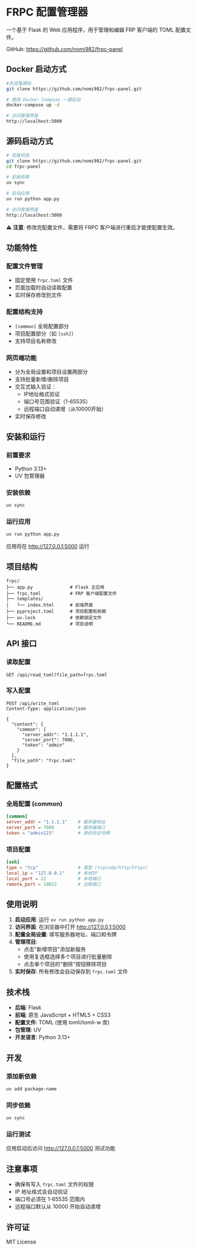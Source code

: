 # FRPC 配置管理器

一个基于 Flask 的 Web 应用程序，用于管理和编辑 FRP 客户端的 TOML 配置文件。

GitHub: https://github.com/nomi982/frpc-panel

## Docker 启动方式

```bash
#先克隆源码
git clone https://github.com/nomi982/frpc-panel.git

# 使用 Docker Compose 一键启动
docker-compose up -d

# 访问管理界面
http://localhost:5000
```

## 源码启动方式

```bash
# 克隆项目
git clone https://github.com/nomi982/frpc-panel.git
cd frpc-panel

# 安装依赖
uv sync

# 启动应用
uv run python app.py

# 访问管理界面
http://localhost:5000
```

⚠️ **注意**: 修改完配置文件，需要将 FRPC 客户端进行重启才能使配置生效。

## 功能特性

### 配置文件管理
- 固定使用 `frpc.toml` 文件
- 页面加载时自动读取配置
- 实时保存修改到文件

### 配置结构支持
- `[common]` 全局配置部分
- 项目配置部分（如 `[ssh]`）
- 支持项目名称修改

### 网页端功能
- 分为全局设置和项目设置两部分
- 支持批量新增/删除项目
- 交互式输入验证：
  - IP地址格式验证
  - 端口号范围验证（1-65535）
  - 远程端口自动递增（从10000开始）
- 实时保存修改

## 安装和运行

### 前置要求
- Python 3.13+
- UV 包管理器

### 安装依赖
```bash
uv sync
```

### 运行应用
```bash
uv run python app.py
```

应用将在 http://127.0.0.1:5000 运行

## 项目结构

```
frpc/
├── app.py              # Flask 主应用
├── frpc.toml           # FRP 客户端配置文件
├── templates/
│   └── index.html      # 前端界面
├── pyproject.toml      # 项目配置和依赖
├── uv.lock             # 依赖锁定文件
└── README.md           # 项目说明
```

## API 接口

### 读取配置
```
GET /api/read_toml?file_path=frpc.toml
```

### 写入配置
```
POST /api/write_toml
Content-Type: application/json

{
  "content": {
    "common": {
      "server_addr": "1.1.1.1",
      "server_port": 7000,
      "token": "admin"
    }
  },
  "file_path": "frpc.toml"
}
```

## 配置格式

### 全局配置 (common)
```toml
[common]
server_addr = "1.1.1.1"    # 服务器地址
server_port = 7000         # 服务器端口
token = "admin123"         # 身份验证令牌
```

### 项目配置
```toml
[ssh]
type = "tcp"               # 类型 (tcp/udp/http/https)
local_ip = "127.0.0.1"     # 本地IP
local_port = 22            # 本地端口
remote_port = 10022        # 远程端口
```

## 使用说明

1. **启动应用**: 运行 `uv run python app.py`
2. **访问界面**: 在浏览器中打开 http://127.0.0.1:5000
3. **配置全局设置**: 填写服务器地址、端口和令牌
4. **管理项目**: 
   - 点击"新增项目"添加新服务
   - 使用复选框选择多个项目进行批量删除
   - 点击单个项目的"删除"按钮移除项目
5. **实时保存**: 所有修改会自动保存到 `frpc.toml` 文件

## 技术栈

- **后端**: Flask
- **前端**: 原生 JavaScript + HTML5 + CSS3
- **配置文件**: TOML (使用 tomli/tomli-w 库)
- **包管理**: UV
- **开发语言**: Python 3.13+

## 开发

### 添加新依赖
```bash
uv add package-name
```

### 同步依赖
```bash
uv sync
```

### 运行测试
应用启动后访问 http://127.0.0.1:5000 测试功能

## 注意事项

- 确保有写入 `frpc.toml` 文件的权限
- IP 地址格式会自动验证
- 端口号必须在 1-65535 范围内
- 远程端口默认从 10000 开始自动递增

## 许可证

MIT License

